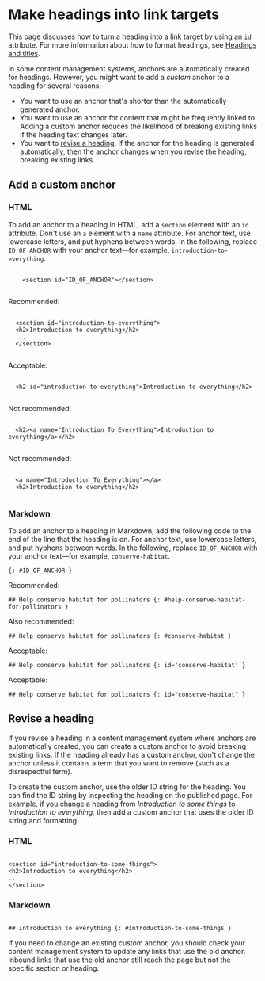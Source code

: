 
# Make headings into link targets  

This page discusses how to turn a heading into a link target by using an
`id` attribute. For more information about how to format headings, see
[Headings and titles](/style/headings).

In some content management systems, anchors are automatically created for headings. However, you
might want to add a *custom* anchor to a heading for several reasons:

* You want to use an anchor that's shorter than the automatically generated anchor.
* You want to use an anchor for content that might be frequently linked to. Adding a custom
  anchor reduces the likelihood of breaking existing links if the heading text changes later.
* You want to [revise a heading](#changing-an-anchor). If the
  anchor for the heading is generated automatically, then the anchor changes when you revise
  the heading, breaking existing links.

## Add a custom anchor

### HTML

To add an anchor to a heading in HTML, add a `section` element
with an `id` attribute. Don't use an `a` element with
a `name` attribute. For anchor text, use lowercase letters, and
put hyphens between words. In the following, replace
`ID_OF_ANCHOR` with your anchor text—for example,
`introduction-to-everything`.

```

    <section id="ID_OF_ANCHOR"></section>
  
```

Recommended:

```

  <section id="introduction-to-everything">
  <h2>Introduction to everything</h2>
  ...
  </section>
  
```

Acceptable:

```

  <h2 id="introduction-to-everything">Introduction to everything</h2>
  
```

Not recommended:

```

  <h2><a name="Introduction_To_Everything">Introduction to everything</a></h2>
  
```

Not recommended:

```

  <a name="Introduction_To_Everything"></a>
  <h2>Introduction to everything</h2>
  
```

### Markdown

To add an anchor to a heading in Markdown, add the following code to the
end of the line that the heading is on. For anchor text, use lowercase
letters, and put hyphens between words. In the following, replace
`ID_OF_ANCHOR` with your anchor text—for example,
`conserve-habitat`.

```
{: #ID_OF_ANCHOR }
```

Recommended:

```
## Help conserve habitat for pollinators {: #help-conserve-habitat-for-pollinators }
```

Also recommended:

```
## Help conserve habitat for pollinators {: #conserve-habitat }
```

Acceptable:

```
## Help conserve habitat for pollinators {: id='conserve-habitat' }
```

Acceptable:

```
## Help conserve habitat for pollinators {: id="conserve-habitat" }
```

## Revise a heading

If you revise a heading in a content management system where anchors are automatically created,
you can create a custom anchor to avoid breaking existing links. If the heading already has a
custom anchor, don't change the anchor unless it contains a term that you want to remove (such as
a disrespectful term).

To create the custom anchor, use the older ID string for the heading. You can find the ID
string by inspecting the heading on the published page. For example, if you change a heading from
*Introduction to some things* to *Introduction to everything*, then add a custom anchor
that uses the older ID string and formatting.

### HTML

```

<section id="introduction-to-some-things">
<h2>Introduction to everything</h2>
...
</section>

```

### Markdown

```

## Introduction to everything {: #introduction-to-some-things }

```

If you need to change an existing custom anchor, you should check your content management
system to update any links that use the old anchor. Inbound links that use the old anchor still
reach the page but not the specific section or heading.

